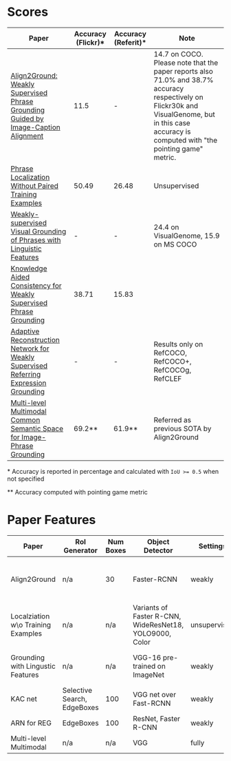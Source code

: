 # Scores

<!-- prettier-ignore-start -->

| Paper | Accuracy (Flickr)\* | Accuracy (Referit)\* | Note | 
| ----- | ------ | ------- | ---- |
| [Align2Ground: Weakly Supervised Phrase Grounding Guided by Image-Caption Alignment](https://arxiv.org/pdf/1903.11649.pdf) | 11.5 | - | 14.7 on COCO. Please note that the paper reports also 71.0% and 38.7% accuracy respectively on Flickr30k and VisualGenome, but in this case accuracy is computed with "the pointing game" metric. |
| [Phrase Localization Without Paired Training Examples](https://arxiv.org/pdf/1908.07553.pdf) | 50.49 | 26.48 | Unsupervised |
| [Weakly-supervised Visual Grounding of Phrases with Linguistic Features](https://arxiv.org/pdf/1705.01371.pdf) | - | - | 24.4 on VisualGenome, 15.9 on MS COCO |
| [Knowledge Aided Consistency for Weakly Supervised Phrase Grounding](https://arxiv.org/pdf/1803.03879.pdf) | 38.71 | 15.83 | |
| [Adaptive Reconstruction Network for Weakly Supervised Referring Expression Grounding](https://arxiv.org/pdf/1908.10568.pdf) | - | - | Results only on RefCOCO, RefCOCO+, RefCOCOg, RefCLEF |
| [Multi-level Multimodal Common Semantic Space for Image-Phrase Grounding](https://arxiv.org/pdf/1811.11683.pdf) | 69.2\*\* | 61.9\*\* | Referred as previous SOTA by Align2Ground |

<!-- prettier-ignore-end -->

\* Accuracy is reported in percentage and calculated with `IoU >= 0.5` when not
specified

\*\* Accuracy computed with pointing game metric

# Paper Features

| Paper                              | RoI Generator               | Num Boxes | Object Detector                                         | Settings     | Train                                    | Inference  |
| ---------------------------------- | --------------------------- | --------- | ------------------------------------------------------- | ------------ | ---------------------------------------- | ---------- |
| Align2Ground                       | n/a                         | 30        | Faster-RCNN                                             | weakly       | sentence (chunked for internal features) | query + gt |
| Localziation w\o Training Examples | n/a                         | n/a       | Variants of Faster R-CNN, WideResNet18, YOLO9000, Color | unsupervised | n/a                                      | sentence   |
| Grounding with Lingustic Features  | n/a                         | n/a       | VGG-16 pre-trained on ImageNet                          | weakly       | sentence (parsed for relations)          | query + gt |
| KAC net                            | Selective Search, EdgeBoxes | 100       | VGG net over Fast-RCNN                                  | weakly       | query                                    | query + gt |
| ARN for REG                        | EdgeBoxes                   | 100       | ResNet, Faster R-CNN                                    | weakly       | query + attributes                       | query + gt |
| Multi-level Multimodal             | n/a                         | n/a       | VGG                                                     | fully        | query + gt                               | query + gt |
